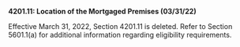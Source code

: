 **4201.11: Location of the Mortgaged Premises (03/31/22)**

Effective March 31, 2022, Section 4201.11 is deleted. Refer to Section
5601.1(a) for additional information regarding eligibility requirements.